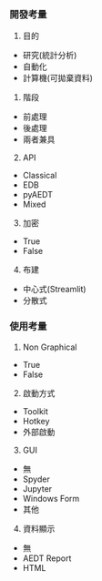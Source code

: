 ### 開發考量
1. 目的
  - 研究(統計分析)
  - 自動化
  - 計算機(可拋棄資料)

1. 階段
  - 前處理
  - 後處理
  - 兩者兼具
2. API
  - Classical
  - EDB
  - pyAEDT
  - Mixed
3. 加密
  - True
  - False
4. 布建
  - 中心式(Streamlit)
  - 分散式

### 使用考量
1. Non Graphical
  - True
  - False
2. 啟動方式
  - Toolkit
  - Hotkey
  - 外部啟動
3. GUI
  - 無
  - Spyder
  - Jupyter
  - Windows Form
  - 其他
4. 資料顯示
  - 無
  - AEDT Report
  - HTML
